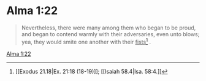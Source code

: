 # Alma 1:22

> Nevertheless, there were many among them who began to be proud, and began to contend warmly with their adversaries, even unto blows; yea, they would smite one another with their <u>fists</u>[^a] .

[Alma 1:22](https://www.churchofjesuschrist.org/study/scriptures/bofm/alma/1?lang=eng&id=p22#p22)


[^a]: [[Exodus 21.18|Ex. 21:18 (18-19)]]; [[Isaiah 58.4|Isa. 58:4.]]
